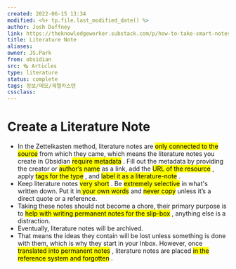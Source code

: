 ```yaml
---
created: 2022-06-15 13:34
modified: <%+ tp.file.last_modified_date() %>
author: Josh Duffney
link: https://theknowledgeworker.substack.com/p/how-to-take-smart-notes-in-obsidian?s=r
title: Literature Note
aliases: 
owner: JS.Park
from: obsidian
src: 🗞 Articles 
type: literature 
status: complete 
tags: 정보/메모/제텔카스텐
cssclass: 
---
```


# Create a Literature Note 

- In the Zettelkasten method, literature notes are <mark class="hltr-blue">only connected to the source</mark> from which they came, which means the literature notes you create in Obsidian <mark class="hltr-blue">require metadata</mark> . Fill out the metadata by providing the creator or <mark class="hltr-blue">author’s name</mark> as a link, add the <mark class="hltr-blue">URL of the resource</mark> , apply <mark class="hltr-blue">tags for the type</mark> , and <mark class="hltr-blue">label it as a literature-note</mark> . 
- Keep literature notes <mark class="hltr-blue">very short</mark> . Be <mark class="hltr-blue">extremely selective</mark> in what's written down. Put it in<mark class="hltr-blue"> your own words</mark> and <mark class="hltr-red">never copy</mark> unless it’s a direct quote or a reference.
- Taking these notes should not become a chore, their primary purpose is to <mark class="hltr-red">help with writing permanent notes for the slip-box</mark> , anything else is a distraction.
- Eventually, literature notes will be archived. 
- That means the ideas they contain will be lost unless something is done with them, which is why they start in your Inbox. However, once <mark class="hltr-red">translated into permanent notes</mark> , literature notes are placed <mark class="hltr-blue">in the reference system and forgotten</mark> .
